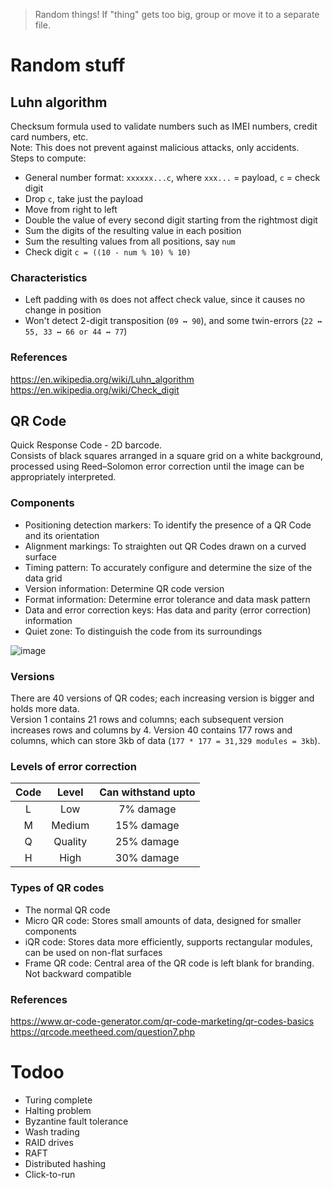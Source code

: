 > Random things! If "thing" gets too big, group or move it to a separate file.

# Random stuff
## Luhn algorithm
Checksum formula used to validate numbers such as IMEI numbers, credit card numbers, etc.  
Note: This does not prevent against malicious attacks, only accidents.  
Steps to compute:  
- General number format: `xxxxxx...c`, where `xxx...` = payload, `c` = check digit
- Drop `c`, take just the payload
- Move from right to left
- Double the value of every second digit starting from the rightmost digit
- Sum the digits of the resulting value in each position
- Sum the resulting values from all positions, say `num`
- Check digit `c = ((10 - num % 10) % 10)`

### Characteristics
- Left padding with `0`s does not affect check value, since it causes no change in position
- Won't detect 2-digit transposition (`09 ↔ 90`), and some twin-errors (`22 ↔ 55, 33 ↔ 66 or 44 ↔ 77`)

### References
https://en.wikipedia.org/wiki/Luhn_algorithm
https://en.wikipedia.org/wiki/Check_digit

## QR Code
Quick Response Code - 2D barcode.  
Consists of black squares arranged in a square grid on a white background, processed using Reed–Solomon error correction until the image can be appropriately interpreted.
### Components
- Positioning detection markers: To identify the presence of a QR Code and its orientation
- Alignment markings: To straighten out QR Codes drawn on a curved surface
- Timing pattern: To accurately configure and determine the size of the data grid
- Version information: Determine QR code version
- Format information: Determine error tolerance and data mask pattern
- Data and error correction keys: Has data and parity (error correction) information
- Quiet zone: To distinguish the code from its surroundings

![image](https://user-images.githubusercontent.com/45961072/156776188-819ce7a3-b7d2-490c-ae7d-a61dc230afca.png)

### Versions
There are 40 versions of QR codes; each increasing version is bigger and holds more data.  
Version 1 contains 21 rows and columns; each subsequent version increases rows and columns by 4.
Version 40 contains 177 rows and columns, which can store 3kb of data (`177 * 177 = 31,329 modules = 3kb`).  

### Levels of error correction
|Code|Level|Can withstand upto|
|:---:|:---:|:---:|
|L|Low|7% damage|
|M|Medium|15% damage|
|Q|Quality|25% damage|
|H|High|30% damage|

### Types of QR codes
- The normal QR code
- Micro QR code: Stores small amounts of data, designed for smaller components
- iQR code: Stores data more efficiently, supports rectangular modules, can be used on non-flat surfaces
- Frame QR code: Central area of the QR code is left blank for branding. Not backward compatible 
### References
https://www.qr-code-generator.com/qr-code-marketing/qr-codes-basics
https://qrcode.meetheed.com/question7.php


# Todoo
- Turing complete  
- Halting problem  
- Byzantine fault tolerance  
- Wash trading  
- RAID drives  
- RAFT  
- Distributed hashing  
- Click-to-run